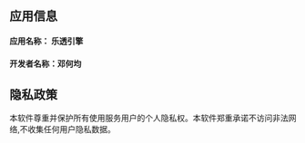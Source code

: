 ## 应用信息
#### 应用名称： 乐透引擎
#### 开发者名称：邓何均

## 隐私政策
本软件尊重并保护所有使用服务用户的个人隐私权。本软件郑重承诺不访问非法网络,不收集任何用户隐私数据。


